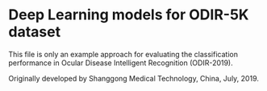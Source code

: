 # Deep Learning models for ODIR-5K dataset

This file is only an example approach for evaluating the classification performance in Ocular Disease Intelligent Recognition (ODIR-2019). 

Originally developed by Shanggong Medical Technology, China, July, 2019.
